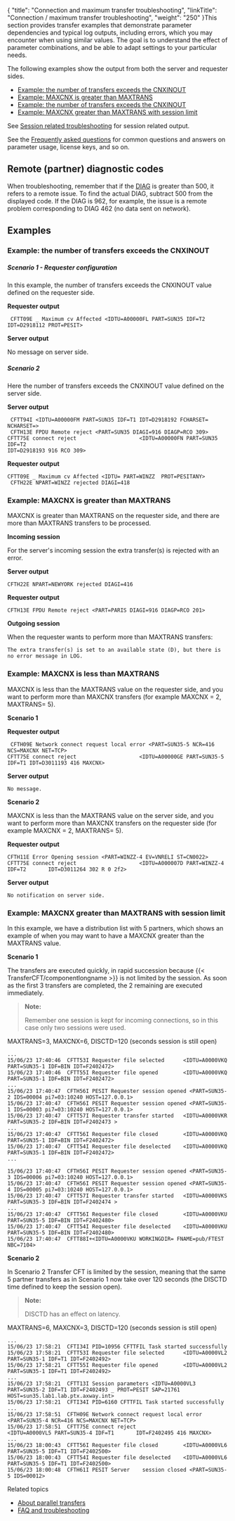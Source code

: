 {
    "title": "Connection and maximum transfer troubleshooting",
    "linkTitle": "Connection / maximum transfer troubleshooting",
    "weight": "250"
}This section provides transfer examples that demonstrate parameter dependencies and typical log outputs, including errors, which you may encounter when using similar values. The goal is to understand the effect of parameter combinations, and be able to adapt settings to your particular needs.

The following examples show the output from both the server and requester sides.

-   <a href="#Example:4" class="MCXref xref">Example: the number of transfers exceeds the CNXINOUT</a>
-   <a href="#Example:3" class="MCXref xref">Example: MAXCNX is greater than MAXTRANS</a>
-   <a href="#Example:4" class="MCXref xref">Example: the number of transfers exceeds the CNXINOUT</a>
-   <a href="#Example:5" class="MCXref xref">Example: MAXCNX greater than MAXTRANS with session limit</a>

See <a href="../session_troubleshooting" class="MCXref xref">Session related troubleshooting</a> for session related output.

See the <a href="../faq" class="MCXref xref">Frequently asked questions</a> for common questions and answers on parameter usage, license keys, and so on.

## Remote (partner) diagnostic codes

When troubleshooting, remember that if the [DIAG](../../../troubleshoot_intro/messages_and_error_codes_start_here/diagi_diagnostic_codes) is greater than 500, it refers to a remote issue. To find the actual DIAG, subtract 500 from the displayed code. If the DIAG is 962, for example, the issue is a remote problem corresponding to DIAG 462 (no data sent on network).

<span id="Example:"></span>

## Examples

<span id="Example:4"></span>

### Example: the number of transfers exceeds the CNXINOUT

##### **Scenario 1 - Requester configuration**

In this example, the number of transfers exceeds the CNXINOUT value defined on the requester side.

**Requester output**



     CFTT09E _ Maximum cv Affected <IDTU=A00000FL PART=SUN35 IDF=T2 IDT=D2918112 PROT=PESIT>

**Server output**

No message on server side.

##### **Scenario 2**

Here the number of transfers exceeds the CNXINOUT value defined on the server side.

**Server output**


     CFTT94I <IDTU=A00000FM PART=SUN35 IDF=T1 IDT=D2918192 FCHARSET= NCHARSET=>
     CFTH13E FPDU Remote reject <PART=SUN35 DIAGI=916 DIAGP=RCO 309>
    CFTT75E connect reject                    <IDTU=A00000FN PART=SUN35 IDF=T2
    IDT=D2918193 916 RCO 309>

**Requester output**



    CFTT09E _ Maximum cv Affected <IDTU= PART=WINZZ  PROT=PESITANY>
     CFTH22E NPART=WINZZ rejected DIAGI=418

<span id="Example:3"></span>

### Example: MAXCNX is greater than MAXTRANS

MAXCNX is greater than MAXTRANS on the requester side, and there are more than MAXTRANS transfers to be processed.

**Incoming session**

For the server's incoming session the extra transfer(s) is rejected with an error.

**Server output**



    CFTH22E NPART=NEWYORK rejected DIAGI=416 

**Requester output**



    CFTH13E FPDU Remote reject <PART=PARIS DIAGI=916 DIAGP=RCO 201>

**Outgoing session**

When the requester wants to perform more than MAXTRANS transfers:



    The extra transfer(s) is set to an available state (D), but there is  no error message in LOG.

<span id="Example:4"></span>

### Example: MAXCNX is less than MAXTRANS

MAXCNX is less than the MAXTRANS value on the requester side, and you want to perform more than MAXCNX transfers (for example MAXCNX = 2, MAXTRANS= 5).

**Scenario 1**

**Requester output**



     CFTH09E Network connect request local error <PART=SUN35-5 NCR=416 NCS=MAXCNX NET=TCP>
    CFTT75E connect reject                    <IDTU=A00000GE PART=SUN35-5 IDF=T1 IDT=D3011193 416 MAXCNX>

**Server output**



    No message.

**Scenario 2**

MAXCNX is less than the MAXTRANS value on the server side, and you want to perform more than MAXCNX transfers on the requester side (for example MAXCNX = 2, MAXTRANS= 5).

**Requester output**



    CFTH11E Error Opening session <PART=WINZZ-4 EV=VNRELI ST=CN0022>
    CFTT75E connect reject                    <IDTU=A000007D PART=WINZZ-4 IDF=T2       IDT=D3011264 302 R 0 2f2>

**Server output**


    No notification on server side. 

<span id="Example:5"></span>

### Example: MAXCNX greater than MAXTRANS with session limit

In this example, we have a distribution list with 5 partners, which shows an example of when you may want to have a MAXCNX greater than the MAXTRANS value.

**Scenario 1**

The transfers are executed quickly, in rapid succession because {{< TransferCFT/componentlongname  >}} is not limited by the session. As soon as the first 3 transfers are completed, the 2 remaining are executed immediately.

> **Note:**
>
> Remember one session is kept for incoming connections, so in this case only two sessions were used.

MAXTRANS=3, MAXCNX=6, DISCTD=120 (seconds session is still open)


    ...
    15/06/23 17:40:46  CFTT53I Requester file selected      <IDTU=A0000VKQ PART=SUN35-1 IDF=BIN IDT=F2402472>
    15/06/23 17:40:46  CFTT55I Requester file opened        <IDTU=A0000VKQ PART=SUN35-1 IDF=BIN IDT=F2402472>
    ...
    15/06/23 17:40:47  CFTH56I PESIT Requester session opened <PART=SUN35-2 IDS=00004 pi7=03:10240 HOST=127.0.0.1>
    15/06/23 17:40:47  CFTH56I PESIT Requester session opened <PART=SUN35-1 IDS=00003 pi7=03:10240 HOST=127.0.0.1>
    15/06/23 17:40:47  CFTT57I Requester transfer started   <IDTU=A0000VKR PART=SUN35-2 IDF=BIN IDT=F2402473 >
    ...
    15/06/23 17:40:47  CFTT56I Requester file closed        <IDTU=A0000VKQ PART=SUN35-1 IDF=BIN IDT=F2402472>
    15/06/23 17:40:47  CFTT54I Requester file deselected    <IDTU=A0000VKQ PART=SUN35-1 IDF=BIN IDT=F2402472>
    ...
     
    15/06/23 17:40:47  CFTH56I PESIT Requester session opened <PART=SUN35-3 IDS=00006 pi7=03:10240 HOST=127.0.0.1>
    15/06/23 17:40:47  CFTH56I PESIT Requester session opened <PART=SUN35-4 IDS=00005 pi7=03:10240 HOST=127.0.0.1>
    15/06/23 17:40:47  CFTT57I Requester transfer started   <IDTU=A0000VKS PART=SUN35-3 IDF=BIN IDT=F2402474 >
    ...
    15/06/23 17:40:47  CFTT56I Requester file closed        <IDTU=A0000VKU PART=SUN35-5 IDF=BIN IDT=F2402480>
    15/06/23 17:40:47  CFTT54I Requester file deselected    <IDTU=A0000VKU PART=SUN35-5 IDF=BIN IDT=F2402480>
    15/06/23 17:40:47  CFTT88I+<IDTU=A0000VKU WORKINGDIR= FNAME=pub/FTEST NBC=7104>

**Scenario 2**

In Scenario 2 Transfer CFT is limited by the session, meaning that the same 5 partner transfers as in Scenario 1 now take over 120 seconds (the DISCTD time defined to keep the session open).

> **Note:**
>
> DISCTD has an effect on latency.

MAXTRANS=6, MAXCNX=3, DISCTD=120 (seconds session is still open)


    ...
    15/06/23 17:58:21  CFTI34I PID=10956 CFTTFIL Task started successfully
    15/06/23 17:58:21  CFTT53I Requester file selected      <IDTU=A0000VL2 PART=SUN35-1 IDF=T1 IDT=F2402492>
    15/06/23 17:58:21  CFTT55I Requester file opened        <IDTU=A0000VL2 PART=SUN35-1 IDF=T1 IDT=F2402492>
    ...
    15/06/23 17:58:21  CFTT13I Session parameters <IDTU=A0000VL3 PART=SUN35-2 IDF=T1 IDT=F2402493 _ PROT=PESIT SAP=21761 HOST=sun35.lab1.lab.ptx.axway.int>
    15/06/23 17:58:21  CFTI34I PID=6160 CFTTFIL Task started successfully
    ...
    15/06/23 17:58:51  CFTH09E Network connect request local error <PART=SUN35-4 NCR=416 NCS=MAXCNX NET=TCP>
    15/06/23 17:58:51  CFTT75E connect reject                    <IDTU=A0000VL5 PART=SUN35-4 IDF=T1       IDT=F2402495 416 MAXCNX>
    ...
    15/06/23 18:00:43  CFTT56I Requester file closed        <IDTU=A0000VL6 PART=SUN35-5 IDF=T1 IDT=F2402500>
    15/06/23 18:00:43  CFTT54I Requester file deselected    <IDTU=A0000VL6 PART=SUN35-5 IDF=T1 IDT=F2402500>
    15/06/23 18:00:48  CFTH61I PESIT Server    session closed <PART=SUN35-5 IDS=00012>

Related topics

-   [About parallel transfers](../)
-   [FAQ and troubleshooting](../faq)
